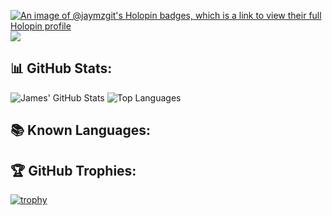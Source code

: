 [![An image of @jaymzgit's Holopin badges, which is a link to view their full Holopin profile](https://holopin.me/jaymzgit)](https://holopin.io/@jaymzgit)
[![](https://img.shields.io/badge/-@jaymzgit-%23181717?style=flat-square&logo=github)](https://github.com/jaymzgit)
## 📊 GitHub Stats:
![James' GitHub Stats](https://github-readme-stats.vercel.app/api?username=jaymzgit&show_icons=true&theme=tokyonight&count_private=true)
![Top Languages](https://github-readme-stats.vercel.app/api/top-langs/?username=jaymzgit&theme=tokyonight&layout=compact&hide=css,html,handlebars)
## 📚 Known Languages:

## 🏆 GitHub Trophies:
[![trophy](https://github-profile-trophy.vercel.app/?username=jaymzgit&theme=onedark)](https://github.com/ryo-ma/github-profile-trophy)

